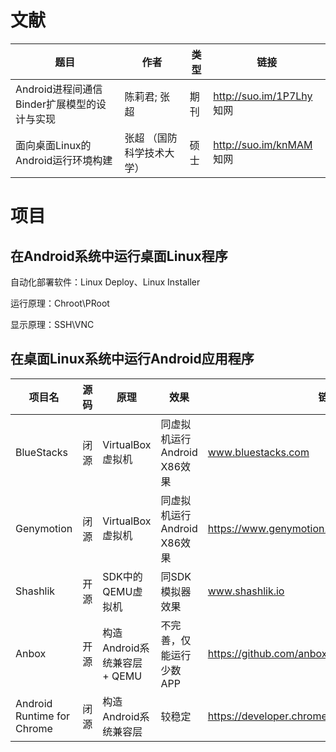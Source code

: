 # 文献

|题目|作者|类型|链接
| ------------- |------------- |------------- |------------- |
| Android进程间通信Binder扩展模型的设计与实现 | 陈莉君; 张超	| 期刊 | http://suo.im/1P7Lhy 知网
|面向桌面Linux的Android运行环境构建      |    张超 （国防科学技术大学）  |   硕士 | http://suo.im/knMAM 知网

# 项目

## 在Android系统中运行桌面Linux程序

自动化部署软件：Linux Deploy、Linux Installer

运行原理：Chroot\PRoot

显示原理：SSH\VNC

## 在桌面Linux系统中运行Android应用程序

| 项目名 | 源码 | 原理 | 效果|链接
| ------------- |------------- |------------- |------------- |------------- |
| BlueStacks | 闭源 | VirtualBox虚拟机 | 同虚拟机运行Android X86效果 | www.bluestacks.com
| Genymotion | 闭源 | VirtualBox虚拟机 | 同虚拟机运行Android X86效果 | https://www.genymotion.com
| Shashlik | 开源 | SDK中的QEMU虚拟机 | 同SDK模拟器效果 | www.shashlik.io
| Anbox | 开源 | 构造Android系统兼容层 + QEMU | 不完善，仅能运行少数APP | https://github.com/anbox/anbox 
| Android Runtime for Chrome | 闭源 | 构造Android系统兼容层 | 较稳定 | https://developer.chrome.com/apps/getstarted_arc
